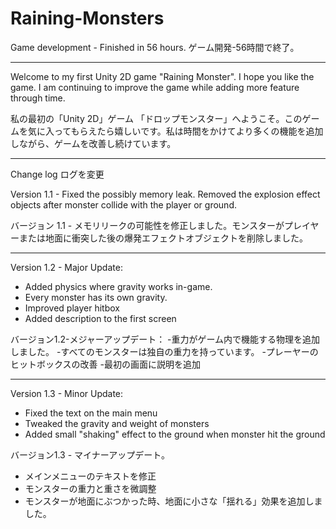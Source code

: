 # Raining-Monsters

Game development - Finished in 56 hours. 
ゲーム開発-56時間で終了。

----------------------------------------------


Welcome to my first Unity 2D game "Raining Monster".  I hope you like the game. I am continuing to improve the game while adding more feature through time.

私の最初の「Unity 2D」ゲーム 「ドロップモンスター」へようこそ。このゲームを気に入ってもらえたら嬉しいです。私は時間をかけてより多くの機能を追加しながら、ゲームを改善し続けています。

----------------------------------------------

Change log ログを変更

Version 1.1 - Fixed the possibly memory leak.  Removed the explosion effect objects after monster collide with the player or ground.

バージョン 1.1 - メモリリークの可能性を修正しました。モンスターがプレイヤーまたは地面に衝突した後の爆発エフェクトオブジェクトを削除しました。

----------------------------------------------

Version 1.2 - Major Update:
- Added physics where gravity works in-game.
- Every monster has its own gravity.
- Improved player hitbox
- Added description to the first screen

バージョン1.2-メジャーアップデート：
-重力がゲーム内で機能する物理を追加しました。
-すべてのモンスターは独自の重力を持っています。
-プレーヤーのヒットボックスの改善
-最初の画面に説明を追加

----------------------------------------------

Version 1.3 - Minor Update:
- Fixed the text on the main menu
- Tweaked the gravity and weight of monsters
- Added  small "shaking" effect to the ground when monster hit the ground

バージョン1.3 - マイナーアップデート。
- メインメニューのテキストを修正
- モンスターの重力と重さを微調整
- モンスターが地面にぶつかった時、地面に小さな「揺れる」効果を追加しました。

